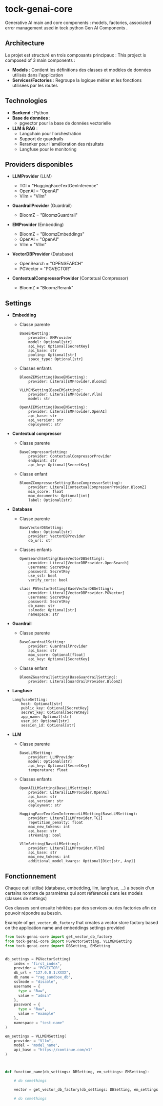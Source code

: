 # tock-genai-core
Generative AI main and core components : models, factories, associated error management used in tock python Gen AI Components .



## Architecture

Le projet est structuré en trois composants principaux :
This project is composed of 3 main components : 

- **Models** : Contient les définitions des classes et modèles de données utilisés dans l'application
- **Services/Factories** : Regroupe la logique métier et les fonctions utilisées par les routes


## Technologies

- **Backend** : Python
- **Base de données** :
  - pgvector pour la base de données vectorielle
- **LLM & RAG** :
  - Langchain pour l'orchestration
  - Support de guardrails
  - Reranker pour l'amélioration des résultats
  - Langfuse pour le monitoring


## Providers disponibles

- **LLMProvider** (LLM)
    - TGI = "HuggingFaceTextGenInference"
    - OpenAI = "OpenAI"
    - Vllm = "Vllm"

- **GuardrailProvider** (Guardrail)
    - BloomZ = "BloomzGuardrail"

- **EMProvider** (Embedding)
    - BloomZ = "BloomzEmbeddings"
    - OpenAI = "OpenAI"
    - Vllm = "Vllm"

- **VectorDBProvider** (Database)
    - OpenSearch = "OPENSEARCH"
    - PGVector = "PGVECTOR"

- **ContextualCompressorProvider** (Contetual Compressor)
    - BloomZ = "BloomzRerank"


## Settings

- **Embedding**
  
  - Classe parente
    ```
    BaseEMSetting:
        provider: EMProvider
        model: Optional[str]
        api_key: Optional[SecretKey]
        api_base: str
        pooling: Optional[str]
        space_type: Optional[str]
    ```
  - Classes enfants
    ```
    BloomZEMSetting(BaseEMSetting):
        provider: Literal[EMProvider.BloomZ]
    ```


    ```
    VLLMEMSetting(BaseEMSetting):
        provider: Literal[EMProvider.Vllm]
        model: str
    ```


    ```
    OpenAIEMSetting(BaseEMSetting):
        provider: Literal[EMProvider.OpenAI]
        api_base: str
        api_version: str
        deployment: str
    ```

- **Contextual compressor**

  - Classe parente
    ```
    BaseCompressorSetting:
        provider: ContextualCompressorProvider
        endpoint: str
        api_key: Optional[SecretKey]
    ```

  - Classe enfant
    ```
    BloomZCompressorSetting(BaseCompressorSetting):
        provider: Literal[ContextualCompressorProvider.BloomZ]
        min_score: float
        max_documents: Optional[int]
        label: Optional[str]
    ```

- **Database** 

  - Classe parente
    ```
    BaseVectorDBSetting:
        index: Optional[str]
        provider: VectorDBProvider
        db_url: str
    ```
  - Classes enfants
    ```
    OpenSearchSetting(BaseVectorDBSetting):
        provider: Literal[VectorDBProvider.OpenSearch]
        username: SecretKey
        password: SecretKey
        use_ssl: bool
        verify_certs: bool
    ```

    ```
    class PGVectorSetting(BaseVectorDBSetting):
        provider: Literal[VectorDBProvider.PGVector]
        username: SecretKey
        password: SecretKey 
        db_name: str
        sslmode: Optional[str]
        namespace: str
    ```

- **Guardrail**

  - Classe parente
    ```
    BaseGuardrailSetting:
        provider: GuardrailProvider
        api_base: str
        max_score: Optional[float]
        api_key: Optional[SecretKey]
    ```

  - Classe enfant
    ```
    BloomZGuardrailSetting(BaseGuardrailSetting):
        provider: Literal[GuardrailProvider.BloomZ]
    ```

- **Langfuse**
  ```
  LangfuseSetting:
      host: Optional[str]
      public_key: Optional[SecretKey]
      secret_key: Optional[SecretKey]
      app_name: Optional[str]
      user_id: Optional[str]
      session_id: Optional[str]
  ```

- **LLM**

  - Classe parente
    ```
    BaseLLMSetting:
        provider: LLMProvider
        model: Optional[str]
        api_key: Optional[SecretKey]
        temperature: float
    ```

  - Classes enfants
    ```
    OpenAILLMSetting(BaseLLMSetting):
        provider: Literal[LLMProvider.OpenAI]
        api_base: str
        api_version: str
        deployment: str
    ```

    ```
    HuggingFaceTextGenInferenceLLMSetting(BaseLLMSetting):
        provider: Literal[LLMProvider.TGI]
        repetition_penalty: float
        max_new_tokens: int
        api_base: str
        streaming: bool
    ```

    ```
    VllmSetting(BaseLLMSetting):
        provider: Literal[LLMProvider.Vllm]
        api_base: str
        max_new_tokens: int
        additional_model_kwargs: Optional[Dict[str, Any]]
    ```



## Fonctionnement

Chaque outil utilisé (database, embedding, llm, langfuse, ...) a besoin d'un certains nombre de paramètres qui sont référencés dans les models (classes de settings)

Ces classes sont ensuite héritées par des services ou des factories afin de pouvoir répondre au besoin.


Example of `get_vector_db_factory` that creates a vector store factory based on the application name and embeddings settings provided



```python
from tock-genai-core import get_vector_db_factory
from tock-genai-core import PGVectorSetting, VLLMEMSetting
from tock-genai-core import DBSetting, EMSetting


db_settings = PGVectorSetting(
    index = "first_index",
    provider = "PGVECTOR",
    db_url = "127.0.0.1:XXXX",
    db_name = "rag_sandbox_db",
    sslmode = "disable",
    username = {
      type = "Raw",
      value = "admin"
    },
    password = {
      type = "Raw",
      value = "example"
    },
    namespace = "test-name"
)

em_settings = VLLMEMSetting(
    provider = "Vllm",
    model = "model_name",
    api_base = "https://continue.com/v1"
)



def function_name(db_settings: DBSetting, em_settings: EMSetting):

    # do somethings

    vector = get_vector_db_factory(db_settings: DBSetting, em_settings: BaseEMSetting)

    # do somethings
```

<!-- **🔍 Explications**

La classe `PGVectorSetting` va hériter de la classe `BaseVectorDBSetting`. Chacune d'entre elles vont avoir besoin de variables: 

__*BaseVectorDBSetting*__

- index
- provider
- db_url


__*PGVectorSetting*__

- provider
- usename
- password
- db_name
- sslmode
- namespace -->



